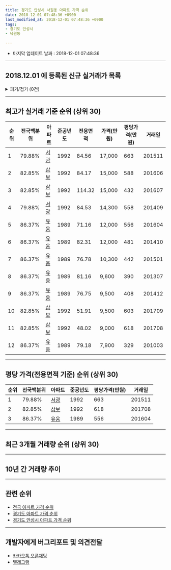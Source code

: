 ```yaml
---
title: 경기도 안성시 낙원동 아파트 가격 순위
date: 2018-12-01 07:48:36 +0900
last_modified_at: 2018-12-01 07:48:36 +0900
tags:
- 경기도 안성시
- 낙원동

---
```


* 마지막 업데이트 날짜 : 2018-12-01 07:48:36

---

## 2018.12.01 에 등록된 신규 실거래가 목록

<details>
<summary>펴기/접기 (0건)</summary>
<div markdown="1">

|아파트|전국백분위|준공년도|전용면적|가격(만원)|평당가격(만원)|거래일|
|---|---|---|---|---|---|---|
|없음|||||||


</div>
</details>

---

## 최고가 실거래 기준 순위 (상위 30)


|순위|전국백분위|아파트|준공년도|전용면적|가격(만원)|평당가격(만원)|거래일|
|---|---|---|---|---|---|---|---|
|1|79.88%|[서광](https://search.naver.com/search.naver?query=%EA%B2%BD%EA%B8%B0%EB%8F%84+%EC%95%88%EC%84%B1%EC%8B%9C+%EB%82%99%EC%9B%90%EB%8F%99+%EC%84%9C%EA%B4%91)|1992|84.56|17,000|663|201511|
|2|82.85%|[삼보](https://search.naver.com/search.naver?query=%EA%B2%BD%EA%B8%B0%EB%8F%84+%EC%95%88%EC%84%B1%EC%8B%9C+%EB%82%99%EC%9B%90%EB%8F%99+%EC%82%BC%EB%B3%B4)|1992|84.17|15,000|588|201606|
|3|82.85%|[삼보](https://search.naver.com/search.naver?query=%EA%B2%BD%EA%B8%B0%EB%8F%84+%EC%95%88%EC%84%B1%EC%8B%9C+%EB%82%99%EC%9B%90%EB%8F%99+%EC%82%BC%EB%B3%B4)|1992|114.32|15,000|432|201607|
|4|79.88%|[서광](https://search.naver.com/search.naver?query=%EA%B2%BD%EA%B8%B0%EB%8F%84+%EC%95%88%EC%84%B1%EC%8B%9C+%EB%82%99%EC%9B%90%EB%8F%99+%EC%84%9C%EA%B4%91)|1992|84.53|14,300|558|201409|
|5|86.37%|[유웅](https://search.naver.com/search.naver?query=%EA%B2%BD%EA%B8%B0%EB%8F%84+%EC%95%88%EC%84%B1%EC%8B%9C+%EB%82%99%EC%9B%90%EB%8F%99+%EC%9C%A0%EC%9B%85)|1989|71.16|12,000|556|201604|
|6|86.37%|[유웅](https://search.naver.com/search.naver?query=%EA%B2%BD%EA%B8%B0%EB%8F%84+%EC%95%88%EC%84%B1%EC%8B%9C+%EB%82%99%EC%9B%90%EB%8F%99+%EC%9C%A0%EC%9B%85)|1989|82.31|12,000|481|201410|
|7|86.37%|[유웅](https://search.naver.com/search.naver?query=%EA%B2%BD%EA%B8%B0%EB%8F%84+%EC%95%88%EC%84%B1%EC%8B%9C+%EB%82%99%EC%9B%90%EB%8F%99+%EC%9C%A0%EC%9B%85)|1989|76.78|10,300|442|201501|
|8|86.37%|[유웅](https://search.naver.com/search.naver?query=%EA%B2%BD%EA%B8%B0%EB%8F%84+%EC%95%88%EC%84%B1%EC%8B%9C+%EB%82%99%EC%9B%90%EB%8F%99+%EC%9C%A0%EC%9B%85)|1989|81.16|9,600|390|201307|
|9|86.37%|[유웅](https://search.naver.com/search.naver?query=%EA%B2%BD%EA%B8%B0%EB%8F%84+%EC%95%88%EC%84%B1%EC%8B%9C+%EB%82%99%EC%9B%90%EB%8F%99+%EC%9C%A0%EC%9B%85)|1989|76.75|9,500|408|201412|
|10|82.85%|[삼보](https://search.naver.com/search.naver?query=%EA%B2%BD%EA%B8%B0%EB%8F%84+%EC%95%88%EC%84%B1%EC%8B%9C+%EB%82%99%EC%9B%90%EB%8F%99+%EC%82%BC%EB%B3%B4)|1992|51.91|9,500|603|201709|
|11|82.85%|[삼보](https://search.naver.com/search.naver?query=%EA%B2%BD%EA%B8%B0%EB%8F%84+%EC%95%88%EC%84%B1%EC%8B%9C+%EB%82%99%EC%9B%90%EB%8F%99+%EC%82%BC%EB%B3%B4)|1992|48.02|9,000|618|201708|
|12|86.37%|[유웅](https://search.naver.com/search.naver?query=%EA%B2%BD%EA%B8%B0%EB%8F%84+%EC%95%88%EC%84%B1%EC%8B%9C+%EB%82%99%EC%9B%90%EB%8F%99+%EC%9C%A0%EC%9B%85)|1989|79.18|7,900|329|201003|


---

## 평당 가격(전용면적 기준) 순위 (상위 30)


|순위|전국백분위|아파트|준공년도|평당가격(만원)|거래일|
|---|---|---|---|---|---|
|1|79.88%|[서광](https://search.naver.com/search.naver?query=%EA%B2%BD%EA%B8%B0%EB%8F%84+%EC%95%88%EC%84%B1%EC%8B%9C+%EB%82%99%EC%9B%90%EB%8F%99+%EC%84%9C%EA%B4%91)|1992|663|201511|
|2|82.85%|[삼보](https://search.naver.com/search.naver?query=%EA%B2%BD%EA%B8%B0%EB%8F%84+%EC%95%88%EC%84%B1%EC%8B%9C+%EB%82%99%EC%9B%90%EB%8F%99+%EC%82%BC%EB%B3%B4)|1992|618|201708|
|3|86.37%|[유웅](https://search.naver.com/search.naver?query=%EA%B2%BD%EA%B8%B0%EB%8F%84+%EC%95%88%EC%84%B1%EC%8B%9C+%EB%82%99%EC%9B%90%EB%8F%99+%EC%9C%A0%EC%9B%85)|1989|556|201604|


---

## 최근 3개월 거래량 순위 (상위 30)


<div style="width:100%;">
    <canvas id="deal_count_ranking" height="250"></canvas>
</div>


<script>
new Chart(document.getElementById("deal_count_ranking"), {
    type: 'horizontalBar',
    data: {
        labels: ['서광'],
        datasets: [{
            label: '실거래 수',
            data: [1],
            borderColor: "rgba(255, 0, 128, 1)",
            backgroundColor: "rgba(255, 0, 128, 0.5)",
            fill: false,
        }]
    },
    options: {
        responsive: true,
        title: {
            display: true,
            text: '최근 3개월 거래량 순위'
        },
        tooltips: {
            mode: 'index',
            intersect: false,
            callbacks: {
                title: function(tooltipItems, data) {
                    return "실거래 수:";
                },
                label: function(tooltipItem, data) {
                    return data.labels[tooltipItem.index] + ": " + tooltipItem.xLabel;
                }
            }
        },
        hover: {
            mode: 'nearest',
            intersect: true
        },
        scales: {
            xAxes: [{
                display: true,
                scaleLabel: {
                    display: true,
                    labelString: '실거래 수'
                },
                ticks: {
                    suggestedMin: 0,
                }
            }],
            yAxes: [{
                display: true,
                ticks: {
                    autoSkip: false,
                    callback: function(value, index, values) {
                        if (value.length > 15)
                            return value.substr(0, 13) + "...";
                        else
                            return value;
                    }
                },
                scaleLabel: {
                    display: false,
                }
            }]
        }
    }
});

</script>


---

## 10년 간 거래량 추이


<div style="width:100%;">
    <canvas id="deal_progress" height="250"></canvas>
</div>

<script>
new Chart(document.getElementById("deal_progress"), {
    type: 'line',
    data: {
        labels: ['200812','200901','200902','200903','200904','200905','200906','200907','200908','200909','200910','200911','200912','201001','201002','201003','201004','201005','201006','201007','201008','201009','201010','201011','201012','201101','201102','201103','201104','201105','201106','201107','201108','201109','201110','201111','201112','201201','201202','201203','201204','201205','201206','201207','201208','201209','201210','201211','201212','201301','201302','201303','201304','201305','201306','201307','201308','201309','201310','201311','201312','201401','201402','201403','201404','201405','201406','201407','201408','201409','201410','201411','201412','201501','201502','201503','201504','201505','201506','201507','201508','201509','201510','201511','201512','201601','201602','201603','201604','201605','201606','201607','201608','201609','201610','201611','201612','201701','201702','201703','201704','201705','201706','201707','201708','201709','201710','201711','201712','201801','201802','201803','201804','201805','201806','201807','201808','201809','201810','201811','201812'],
        datasets: [{
            label: '실거래 수',
            pointRadius: 1,
            data: [0, 1, 1, 2, 2, 1, 0, 2, 0, 1, 1, 2, 0, 0, 1, 3, 1, 1, 2, 1, 1, 0, 4, 0, 2, 0, 2, 3, 2, 0, 4, 1, 4, 2, 1, 1, 1, 0, 3, 1, 2, 1, 2, 2, 1, 0, 1, 2, 2, 0, 1, 4, 2, 1, 0, 6, 1, 1, 0, 0, 1, 0, 0, 1, 2, 0, 0, 1, 2, 1, 3, 0, 4, 1, 0, 2, 0, 0, 0, 0, 1, 1, 0, 1, 1, 0, 1, 0, 1, 1, 3, 2, 0, 0, 0, 0, 0, 0, 1, 0, 1, 0, 0, 0, 1, 1, 1, 0, 1, 1, 1, 1, 1, 0, 0, 1, 0, 2, 0, 1, 0],
            borderColor: "rgba(255, 201, 14, 1)",
            backgroundColor: "rgba(255, 201, 14, 0.5)",
            fill: true,
        }]
    },
    options: {
        responsive: true,
        title: {
            display: true,
            text: '10년간 거래량 추이'
        },
        tooltips: {
            mode: 'index',
            intersect: false,
        },
        hover: {
            mode: 'nearest',
            intersect: true
        },
        scales: {
            xAxes: [{
                display: true,
                scaleLabel: {
                    display: true,
                    labelString: '년/월'
                }
            }],
            yAxes: [{
                display: true,
                ticks: {
                    suggestedMin: 0,
                },
                scaleLabel: {
                    display: true,
                    labelString: '실거래 수'
                }
            }]
        }
    }
});

</script>


---

## 관련 순위

- [전국 아파트 가격 순위](https://inasie.github.io/apt-ranking/전국)
- [경기도 아파트 가격 순위](https://inasie.github.io/apt-ranking/경기도)
- [경기도 안성시 아파트 가격 순위](https://inasie.github.io/apt-ranking/경기도-안성시)


---

## 개발자에게 버그리포트 및 의견전달

- [카카오톡 오픈채팅](https://open.kakao.com/o/gLJUAP4)
- [텔레그램](https://t.me/inasie)

